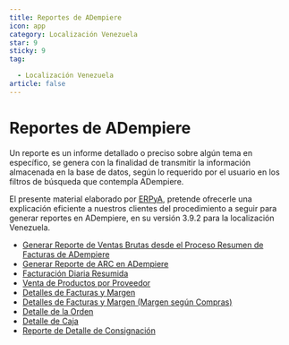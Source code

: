 ```yaml
---
title: Reportes de ADempiere
icon: app
category: Localización Venezuela
star: 9
sticky: 9
tag:

  - Localización Venezuela
article: false
---
```


**Reportes de ADempiere**
=========================

Un reporte es un informe detallado o preciso sobre algún tema en específico, se genera con la finalidad de transmitir la información almacenada en la base de datos, según lo requerido por el usuario en los filtros de búsqueda que contempla ADempiere.

El presente material elaborado por [ERPyA](http://erpya.com), pretende ofrecerle una explicación eficiente a nuestros clientes del procedimiento a seguir para generar reportes en ADempiere, en su versión 3.9.2 para la localización Venezuela.

- [Generar Reporte de Ventas Brutas desde el Proceso Resumen de Facturas de ADempiere](gross-sales-report/README)
- [Generar Reporte de ARC en ADempiere](arc-report/README)
- [Facturación Diaria Resumida](summary-daily-billing)
- [Venta de Productos por Proveedor](sale-of-products-by-supplier)
- [Detalles de Facturas y Margen](invoice-details-and-margin)
- [Detalles de Facturas y Margen (Margen según Compras)](details-of-invoices-and-margin-according-to-purchases)
- [Detalle de la Orden](order-detail)
- [Detalle de Caja](cash-detail-report)
- [Reporte de Detalle de Consignación](consignment-detail-report)
